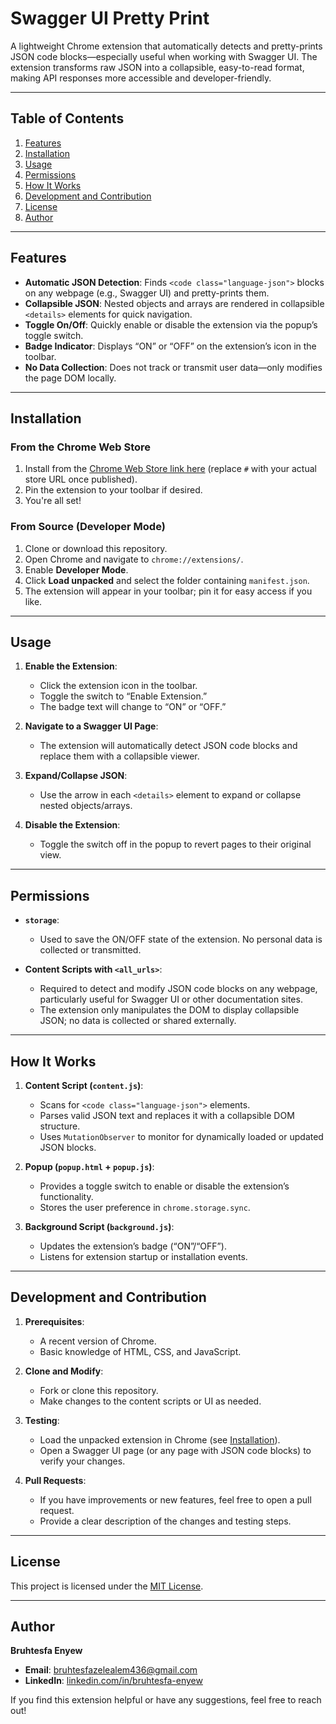 # Swagger UI Pretty Print

A lightweight Chrome extension that automatically detects and pretty-prints JSON code blocks—especially useful when working with Swagger UI. The extension transforms raw JSON into a collapsible, easy-to-read format, making API responses more accessible and developer-friendly.

---

## Table of Contents

1. [Features](#features)
2. [Installation](#installation)
3. [Usage](#usage)
4. [Permissions](#permissions)
5. [How It Works](#how-it-works)
6. [Development and Contribution](#development-and-contribution)
7. [License](#license)
8. [Author](#author)

---

## Features

- **Automatic JSON Detection**: Finds `<code class="language-json">` blocks on any webpage (e.g., Swagger UI) and pretty-prints them.
- **Collapsible JSON**: Nested objects and arrays are rendered in collapsible `<details>` elements for quick navigation.
- **Toggle On/Off**: Quickly enable or disable the extension via the popup’s toggle switch.
- **Badge Indicator**: Displays “ON” or “OFF” on the extension’s icon in the toolbar.
- **No Data Collection**: Does not track or transmit user data—only modifies the page DOM locally.

---

## Installation

### From the Chrome Web Store

1. Install from the [Chrome Web Store link here](#) (replace `#` with your actual store URL once published).
2. Pin the extension to your toolbar if desired.
3. You're all set!

### From Source (Developer Mode)

1. Clone or download this repository.
2. Open Chrome and navigate to `chrome://extensions/`.
3. Enable **Developer Mode**.
4. Click **Load unpacked** and select the folder containing `manifest.json`.
5. The extension will appear in your toolbar; pin it for easy access if you like.

---

## Usage

1. **Enable the Extension**:

   - Click the extension icon in the toolbar.
   - Toggle the switch to “Enable Extension.”
   - The badge text will change to “ON” or “OFF.”

2. **Navigate to a Swagger UI Page**:

   - The extension will automatically detect JSON code blocks and replace them with a collapsible viewer.

3. **Expand/Collapse JSON**:

   - Use the arrow in each `<details>` element to expand or collapse nested objects/arrays.

4. **Disable the Extension**:
   - Toggle the switch off in the popup to revert pages to their original view.

---

## Permissions

- **`storage`**:

  - Used to save the ON/OFF state of the extension. No personal data is collected or transmitted.

- **Content Scripts with `<all_urls>`**:
  - Required to detect and modify JSON code blocks on any webpage, particularly useful for Swagger UI or other documentation sites.
  - The extension only manipulates the DOM to display collapsible JSON; no data is collected or shared externally.

---

## How It Works

1. **Content Script (`content.js`)**:

   - Scans for `<code class="language-json">` elements.
   - Parses valid JSON text and replaces it with a collapsible DOM structure.
   - Uses `MutationObserver` to monitor for dynamically loaded or updated JSON blocks.

2. **Popup (`popup.html` + `popup.js`)**:

   - Provides a toggle switch to enable or disable the extension’s functionality.
   - Stores the user preference in `chrome.storage.sync`.

3. **Background Script (`background.js`)**:
   - Updates the extension’s badge (“ON”/“OFF”).
   - Listens for extension startup or installation events.

---

## Development and Contribution

1. **Prerequisites**:

   - A recent version of Chrome.
   - Basic knowledge of HTML, CSS, and JavaScript.

2. **Clone and Modify**:

   - Fork or clone this repository.
   - Make changes to the content scripts or UI as needed.

3. **Testing**:

   - Load the unpacked extension in Chrome (see [Installation](#installation)).
   - Open a Swagger UI page (or any page with JSON code blocks) to verify your changes.

4. **Pull Requests**:
   - If you have improvements or new features, feel free to open a pull request.
   - Provide a clear description of the changes and testing steps.

---

## License

This project is licensed under the [MIT License](LICENSE).

---

## Author

**Bruhtesfa Enyew**

- **Email**: [bruhtesfazelealem436@gmail.com](mailto:bruhtesfazelealem436@gmail.com)
- **LinkedIn**: [linkedin.com/in/bruhtesfa-enyew](https://www.linkedin.com/in/bruhtesfa-enyew/)

If you find this extension helpful or have any suggestions, feel free to reach out!
